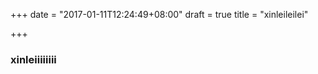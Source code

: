 +++
date = "2017-01-11T12:24:49+08:00"
draft = true
title = "xinleileilei"

+++


### xinleiiiiiiii
